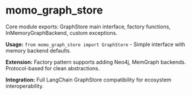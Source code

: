 # momo_graph_store

Core module exports: GraphStore main interface, factory functions, InMemoryGraphBackend, custom exceptions.

**Usage:** `from momo_graph_store import GraphStore` - Simple interface with memory backend defaults.

**Extension:** Factory pattern supports adding Neo4j, MemGraph backends. Protocol-based for clean abstractions.

**Integration:** Full LangChain GraphStore compatibility for ecosystem interoperability.
